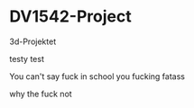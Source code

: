 # DV1542-Project
3d-Projektet

testy test

You can't say fuck in school you fucking fatass

why the fuck not
